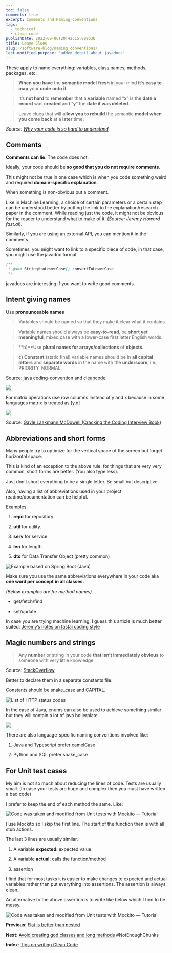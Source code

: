 ```yaml
---
toc: false
comments: true
excerpt: Comments and Naming Conventions
tags:
  - technical
  - clean-code
publishDate: 2022-08-06T20:42:15.089636
title: Leave Clues
slug: /software-blog/naming_conventions/
last-modified-purpose: 'added detail about javadocs'
---
```


These apply to name everything: variables, class names, methods, packages, etc.

> **When** **you** **have** the **semantic model** **fresh** in your mind **it’s easy to** **map** your **code** **onto** **it**

> It’s **not hard** to **remember** that a **variable** named “**x**” is the **date a record** was **created** and “**y**” the **date it was deleted**.

> Leave clues that will **allow you to rebuild** the semantic **model** **when** **you** **come** **back** at a **later** time.

_Source: [Why your code is so hard to understand](https://medium.com/on-coding/why-your-code-is-so-hard-to-understand-83057c115a2b)_

## Comments

**Comments can lie**. The code does not.

Ideally, your code should be **so good that you do not require comments**.

This might not be true in one case which is when you code something weird and required **domain-specific explanation**.

When something is non-obvious put a comment.

Like in Machine Learning, a choice of certain parameters or a certain step can be understood better by putting the link to the explanation/research paper in the comment. While reading just the code, it might not be obvious for the reader to understand what to make of it. (_Source: Jeremy Howard fast.ai_).

Similarly, if you are using an external API, you can mention it in the comments.

Sometimes, you might want to link to a specific piece of code, in that case, you might use the javadoc format

```java
/**
 * @see String#toLowerCase() convertToLowerCase
 */
```

javadocs are interesting if you want to write good comments.

## Intent giving names

Use **pronounceable names**

> Variables should be named so that they make it clear what it contains.

> Variable names should always be **easy-to-read**, be **short yet meaningful**, mixed case with a lower-case first letter English words.

> **b)**Use **plural names for arrays/collections** of **objects**.

> **c)** **Constant** (static final) variable names should be in **all capital letters** and **separate words** in the name with the **underscore**, i.e., PRIORITY_NORMAL,

Source:[ java coding-convention and cleancode](https://www.techie-knowledge.co.in/2013/12/java-coding-convention-and-cleancode.html)

![](/images/2019-12-20-clean-code-2-leave-clues-naming-convention/1.png)

For matrix operations use row columns instead of y and x because in some languages matrix is treated as [y,x]

![](/images/2019-12-20-clean-code-2-leave-clues-naming-convention/2.png)

Source: [Gayle Laakmann McDowell (Cracking the Coding Interview Book)](http://www.crackingthecodinginterview.com/)

## Abbreviations and short forms

Many people try to optimize for the vertical space of the screen but forget horizontal space.

This is kind of an exception to the above rule: for things that are very very common, short forms are better. (You also type less).

Just don’t short everything to be a single letter. Be small but descriptive.

Also, having a list of abbreviations used in your project readme/documentation can be helpful.

Examples,

1. **repo** for repository

1. **util** for utility.

1. **serv** for service

1. **len** for length

1. **dto** for Data Transfer Object (pretty common)

![Example based on Spring Boot (Java)](/images/2019-12-20-clean-code-2-leave-clues-naming-convention/3.png)

Make sure you use the same abbreviations everywhere in your code aka **one word per concept** **in all classes.**

_(Below examples are for method names)_

- get/fetch/find

- set/update

In case you are trying machine learning, I guess this article is much better suited: [Jeremy’s notes on fastai coding style](https://docs.fast.ai/dev/style.html)

## Magic numbers and strings

> Any **number** or string in your code **that isn’t immediately obvious** to someone with very little knowledge.

Source: [StackOverflow](https://stackoverflow.com/questions/3518938/what-are-magic-numbers-in-computer-programming/3518945#3518945)

Better to declare them in a separate constants file.

Constants should be snake_case and CAPITAL.

![List of HTTP status codes](/images/2019-12-20-clean-code-2-leave-clues-naming-convention/4.png)

In the case of Java, enums can also be used to achieve something similar but they will contain a lot of java boilerplate.

![](/images/2019-12-20-clean-code-2-leave-clues-naming-convention/5.png)

There are also language-specific naming conventions involved like:

1. Java and Typescript prefer camelCase

1. Python and SQL prefer snake_case

## For Unit test cases

My aim is not so much about reducing the lines of code. Tests are usually small. (In case your tests are huge and complex then you must have written a bad code)

I prefer to keep the end of each method the same. Like:

![Code was taken and modified from Unit tests with Mockito — Tutorial](/images/2019-12-20-clean-code-2-leave-clues-naming-convention/6.png)

I use Mockito so I skip the first line. The start of the function then is with all stub actions.

The last 3 lines are usually similar.

1. A variable **expected**: expected value

1. A variable **actual**: calls the function/method

1. assertion

I find that for most tasks it is easier to make changes to expected and actual variables rather than put everything into assertions. The assertion is always clean.

An alternative to the above assertion is to write like below which I find to be messy.

![Code was taken and modified from Unit tests with Mockito — Tutorial](/images/2019-12-20-clean-code-2-leave-clues-naming-convention/7.png)

**Previous**: [Flat is better than nested](clean-code-1-flat-is-better-than-nested-leave-when-not-okay.html)

**Next**: [Avoid creating god classes and long methods](https://medium.com/p/f3d76b1b622a) #NotEnoughChunks

**Index**: [Tips on writing Clean Code](/software%20development/clean%20code/2019/12/19/series-tips-on-writing-clean-code.html)
